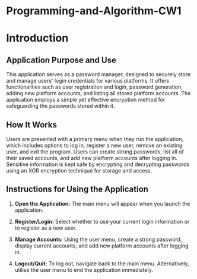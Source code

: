 # Programming-and-Algorithm-CW1
# Introduction

## Application Purpose and Use

This application serves as a password manager, designed to securely store and manage users' login credentials for various platforms. It offers functionalities such as user registration and login, password generation, adding new platform accounts, and listing all stored platform accounts. The application employs a simple yet effective encryption method for safeguarding the passwords stored within it.

## How It Works

Users are presented with a primary menu when they run the application, which includes options to log in, register a new user, remove an existing user, and exit the program. Users can create strong passwords, list all of their saved accounts, and add new platform accounts after logging in. Sensitive information is kept safe by encrypting and decrypting passwords using an XOR encryption technique for storage and access.

## Instructions for Using the Application

1. **Open the Application:** The main menu will appear when you launch the application.

2. **Register/Login:** Select whether to use your current login information or to register as a new user.

3. **Manage Accounts:** Using the user menu, create a strong password, display current accounts, and add new platform accounts after logging in.

4. **Logout/Quit:** To log out, navigate back to the main menu. Alternatively, utilise the user menu to end the application immediately.

